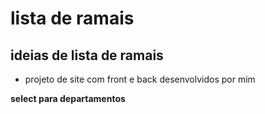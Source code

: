 # lista de ramais

## ideias de lista de ramais

- projeto de site com front e back desenvolvidos por mim

**select para departamentos**
